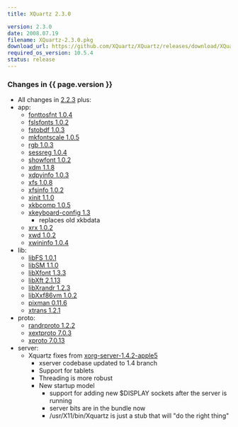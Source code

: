 ```yaml
---
title: XQuartz 2.3.0

version: 2.3.0
date: 2008.07.19
filename: XQuartz-2.3.0.pkg
download_url: https://github.com/XQuartz/XQuartz/releases/download/XQuartz-2.3.0-Leopard/X11-2.3.0.pkg
required_os_version: 10.5.4
status: release
---
```


### Changes in {{ page.version }} ###
  * All changes in [2.2.3](XQuartz-2.2.3.html) plus:
  * app:
    * [fonttosfnt 1.0.4](https://lists.freedesktop.org/archives/xorg-announce/2008-May/000543.html)
    * [fslsfonts 1.0.2](https://lists.freedesktop.org/archives/xorg-announce/2008-May/000563.html)
    * [fstobdf 1.0.3](https://lists.freedesktop.org/archives/xorg-announce/2008-May/000564.html)
    * [mkfontscale 1.0.5](https://lists.freedesktop.org/archives/xorg-announce/2008-May/000542.html)
    * [rgb 1.0.3](https://lists.freedesktop.org/archives/xorg-announce/2008-June/000570.html)
    * [sessreg 1.0.4](https://lists.freedesktop.org/archives/xorg-announce/2008-June/000580.html)
    * [showfont 1.0.2](https://lists.freedesktop.org/archives/xorg-announce/2008-May/000565.html)
    * [xdm 1.1.8](https://lists.freedesktop.org/archives/xorg-announce/2008-May/000549.html)
    * [xdpyinfo 1.0.3](https://lists.freedesktop.org/archives/xorg-announce/2008-May/000548.html)
    * [xfs 1.0.8](https://lists.freedesktop.org/archives/xorg-announce/2008-May/000566.html)
    * [xfsinfo 1.0.2](https://lists.freedesktop.org/archives/xorg-announce/2008-May/000562.html)
    * [xinit 1.1.0](https://lists.freedesktop.org/archives/xorg-announce/2008-June/000584.html)
    * [xkbcomp 1.0.5](https://lists.freedesktop.org/archives/xorg-announce/2008-May/000539.html)
    * [xkeyboard-config 1.3](https://lists.freedesktop.org/archives/xorg/2008-May/035679.html)
      * replaces old xkbdata
    * [xrx 1.0.2](https://lists.freedesktop.org/archives/xorg-announce/2008-June/000595.html)
    * [xwd 1.0.2](https://lists.freedesktop.org/archives/xorg-announce/2008-June/000597.html)
    * [xwininfo 1.0.4](https://lists.freedesktop.org/archives/xorg-announce/2008-June/000598.html)
  * lib:
    * [libFS 1.0.1](https://lists.freedesktop.org/archives/xorg-announce/2008-May/000559.html)
    * [libSM 1.1.0](https://lists.freedesktop.org/archives/xorg-announce/2008-July/000606.html)
    * [libXfont 1.3.3](https://lists.freedesktop.org/archives/xorg-announce/2008-July/000610.html)
    * [libXft 2.1.13](https://lists.freedesktop.org/archives/xorg-announce/2008-July/000613.html)
    * [libXrandr 1.2.3](https://lists.freedesktop.org/archives/xorg-announce/2008-July/000609.html)
    * [libXxf86vm 1.0.2](https://lists.freedesktop.org/archives/xorg-announce/2008-July/000612.html)
    * [pixman 0.11.6](https://lists.freedesktop.org/archives/xorg-announce/2008-June/000594.html)
    * [xtrans 1.2.1](https://lists.freedesktop.org/archives/xorg-announce/2008-July/000608.html)
  * proto:
    * [randrproto 1.2.2](https://lists.freedesktop.org/archives/xorg-announce/2008-July/000611.html)
    * [xextproto 7.0.3](https://lists.freedesktop.org/archives/xorg-announce/2008-May/000568.html)
    * [xproto 7.0.13](https://lists.freedesktop.org/archives/xorg-announce/2008-May/000567.html)
  * server:
    * Xquartz fixes from [xorg-server-1.4.2-apple5](https://github.com/XQuartz/xorg-server/commits/30e077e0341daf371b851ce8a14138fe7d52cae7)
      * xserver codebase updated to 1.4 branch
      * Support for tablets
      * Threading is more robust
      * New startup model
        * support for adding new $DISPLAY sockets after the server is running
        * server bits are in the bundle now
        * /usr/X11/bin/Xquartz is just a stub that will "do the right thing"
